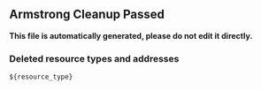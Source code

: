 ## Armstrong Cleanup Passed

__This file is automatically generated, please do not edit it directly.__

### Deleted resource types and addresses

```
${resource_type}
```

